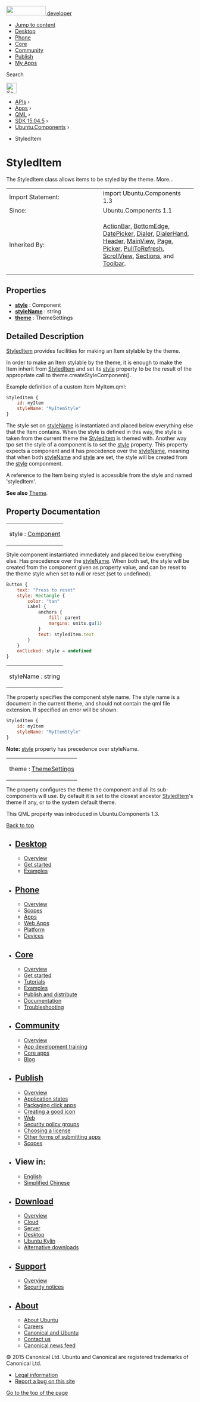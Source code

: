 <a href="https://developer.ubuntu.com/" class="logo-ubuntu"><img src="https://developer.ubuntu.com/assets/sites/ubuntu/latest/u/img/logos/logo-ubuntu-orange.svg" width="106" height="25" /> <span>developer</span></a>

-   [Jump to content](index.html#main-content)
-   [Desktop](https://developer.ubuntu.com/en/desktop/)
-   [Phone](https://developer.ubuntu.com/en/phone/)
-   [Core](https://developer.ubuntu.com/core)
-   [Community](https://developer.ubuntu.com/en/community/)
-   [Publish](https://developer.ubuntu.com/en/publish/)
-   [My Apps](https://myapps.developer.ubuntu.com/)

Search

<img src="https://developer.ubuntu.com/assets/sites/ubuntu/latest/u/img/search-white.svg" alt="Search" height="28" />

-   [APIs](../../../../index.html) ›
-   [Apps](../../../index.html) ›
-   [QML](../../index.html) ›
-   [SDK 15.04.5](../index.html) ›
-   [Ubuntu.Components](../Ubuntu.Components/index.html) ›

<!-- -->

-   StyledItem

StyledItem
==========

<span class="subtitle"></span>
The StyledItem class allows items to be styled by the theme. More...

<table>
<colgroup>
<col width="50%" />
<col width="50%" />
</colgroup>
<tbody>
<tr class="odd">
<td>Import Statement:</td>
<td>import Ubuntu.Components 1.3</td>
</tr>
<tr class="even">
<td>Since:</td>
<td>Ubuntu.Components 1.1</td>
</tr>
<tr class="odd">
<td>Inherited By:</td>
<td><p><a href="../Ubuntu.Components.ActionBar/index.html">ActionBar</a>, <a href="../Ubuntu.Components.BottomEdge/index.html">BottomEdge</a>, <a href="../Ubuntu.Components.Pickers.DatePicker/index.html">DatePicker</a>, <a href="https://developer.ubuntu.com/api/apps/qml/sdk-15.04.5/Ubuntu.Components.Pickers.Dialer/" class="obsolete">Dialer</a>, <a href="https://developer.ubuntu.com/api/apps/qml/sdk-15.04.5/Ubuntu.Components.Pickers.DialerHand/" class="obsolete">DialerHand</a>, <a href="../Ubuntu.Components.Header/index.html">Header</a>, <a href="../Ubuntu.Components.MainView/index.html">MainView</a>, <a href="../Ubuntu.Components.Page/index.html">Page</a>, <a href="../Ubuntu.Components.Pickers.Picker/index.html">Picker</a>, <a href="../Ubuntu.Components.PullToRefresh/index.html">PullToRefresh</a>, <a href="../Ubuntu.Components.ScrollView/index.html">ScrollView</a>, <a href="../Ubuntu.Components.Sections/index.html">Sections</a>, and <a href="../Ubuntu.Components.Toolbar/index.html">Toolbar</a>.</p></td>
</tr>
</tbody>
</table>

<span id="properties"></span>
Properties
----------

-   ****[style](index.html#style-prop)**** : Component
-   ****[styleName](index.html#styleName-prop)**** : string
-   ****[theme](index.html#theme-prop)**** : ThemeSettings

<span id="details"></span>
Detailed Description
--------------------

[StyledItem](index.html) provides facilities for making an Item stylable by the theme.

In order to make an Item stylable by the theme, it is enough to make the Item inherit from [StyledItem](index.html) and set its [style](index.html#style-prop) property to be the result of the appropriate call to theme.createStyleComponent().

Example definition of a custom Item MyItem.qml:

``` qml
StyledItem {
    id: myItem
    styleName: "MyItemStyle"
}
```

The style set on [styleName](index.html#styleName-prop) is instantiated and placed below everything else that the Item contains. When the style is defined in this way, the style is taken from the current theme the [StyledItem](index.html) is themed with. Another way tpo set the style of a component is to set the [style](index.html#style-prop) property. This property expects a component and it has precedence over the [styleName](index.html#styleName-prop), meaning that when both [styleName](index.html#styleName-prop) and [style](index.html#style-prop) are set, the style will be created from the [style](index.html#style-prop) componment.

A reference to the Item being styled is accessible from the style and named 'styledItem'.

**See also** [Theme](../Ubuntu.Components.Theme/index.html).

Property Documentation
----------------------

<table>
<colgroup>
<col width="100%" />
</colgroup>
<tbody>
<tr class="odd">
<td><p><span id="style-prop"></span><span class="name">style</span> : <span class="type"><a href="../../sdk-14.10/QtQml.Component/index.html">Component</a></span></p></td>
</tr>
</tbody>
</table>

Style component instantiated immediately and placed below everything else. Has precedence over the [styleName](index.html#styleName-prop). When both set, the style will be created from the component given as property value, and can be reset to the theme style when set to null or reset (set to undefined).

``` qml
Button {
    text: "Press to reset"
    style: Rectangle {
        color: "tan"
        Label {
            anchors {
                fill: parent
                margins: units.gu(1)
            }
            text: styledItem.text
        }
    }
    onClicked: style = undefined
}
```

<table>
<colgroup>
<col width="100%" />
</colgroup>
<tbody>
<tr class="odd">
<td><p><span id="styleName-prop"></span><span class="name">styleName</span> : <span class="type">string</span></p></td>
</tr>
</tbody>
</table>

The property specifies the component style name. The style name is a document in the current theme, and should not contain the qml file extension. If specified an error will be shown.

``` qml
StyledItem {
    id: myItem
    styleName: "MyItemStyle"
}
```

**Note:** [style](index.html#style-prop) property has precedence over styleName.

<table>
<colgroup>
<col width="100%" />
</colgroup>
<tbody>
<tr class="odd">
<td><p><span id="theme-prop"></span><span class="name">theme</span> : <span class="type"><a href="../Ubuntu.Components.ThemeSettings/index.html">ThemeSettings</a></span></p></td>
</tr>
</tbody>
</table>

The property configures the theme the component and all its sub-components will use. By default it is set to the closest ancestor [StyledItem](index.html)'s theme if any, or to the system default theme.

This QML property was introduced in Ubuntu.Components 1.3.

[Back to top](index.html#)

-   [Desktop](https://developer.ubuntu.com/en/desktop/)
    ---------------------------------------------------

    -   [Overview](https://developer.ubuntu.com/en/desktop/)
    -   [Get started](http://snapcraft.io/?utm_source=developer.ubuntu.com&utm_medium=devportal&utm_term=snaps%20snapcraft%20desktop&utm_content=menu&utm_campaign=duc_snappers)
    -   [Examples](https://github.com/ubuntu/snappy-playpen)

-   [Phone](https://developer.ubuntu.com/en/phone/)
    -----------------------------------------------

    -   [Overview](https://developer.ubuntu.com/en/phone/)
    -   [Scopes](https://developer.ubuntu.com/en/phone/scopes/)
    -   [Apps](https://developer.ubuntu.com/en/phone/apps/)
    -   [Web Apps](https://developer.ubuntu.com/en/phone/web/)
    -   [Platform](https://developer.ubuntu.com/en/phone/platform/)
    -   [Devices](https://developer.ubuntu.com/en/phone/devices/)

-   [Core](https://developer.ubuntu.com/core)
    -----------------------------------------

    -   [Overview](https://developer.ubuntu.com/core)
    -   [Get started](https://developer.ubuntu.com/core/get-started)
    -   [Tutorials](https://developer.ubuntu.com/core/tutorials)
    -   [Examples](https://developer.ubuntu.com/core/examples)
    -   [Publish and distribute](https://developer.ubuntu.com/core/publish-and-distribute)
    -   [Documentation](https://developer.ubuntu.com/core/documentation)
    -   [Troubleshooting](https://developer.ubuntu.com/core/troubleshooting)

-   [Community](https://developer.ubuntu.com/en/community/)
    -------------------------------------------------------

    -   [Overview](https://developer.ubuntu.com/en/community/)
    -   [App development training](https://developer.ubuntu.com/en/community/training/)
    -   [Core apps](https://developer.ubuntu.com/en/community/core-apps/)
    -   [Blog](https://developer.ubuntu.com/en/community/blog/)

-   [Publish](https://developer.ubuntu.com/en/publish/)
    ---------------------------------------------------

    -   [Overview](https://developer.ubuntu.com/en/publish/)
    -   [Application states](https://developer.ubuntu.com/en/publish/application-states/)
    -   [Packaging click apps](https://developer.ubuntu.com/en/publish/packaging-click-apps/)
    -   [Creating a good icon](https://developer.ubuntu.com/en/publish/creating-a-good-icon/)
    -   [Web](https://developer.ubuntu.com/en/publish/web/)
    -   [Security policy groups](https://developer.ubuntu.com/en/publish/security-policy-groups/)
    -   [Choosing a license](https://developer.ubuntu.com/en/publish/choosing-a-license/)
    -   [Other forms of submitting apps](https://developer.ubuntu.com/en/publish/other-forms-of-submitting-apps/)
    -   [Scopes](https://developer.ubuntu.com/en/publish/scopes/)

-   View in:
    --------

    -   [English](index.html "Change to language: English")
    -   [Simplified Chinese](index.html "Change to language: Simplified Chinese")

-   [Download](http://ubuntu.com/download/)
    ---------------------------------------

    -   [Overview](http://ubuntu.com/download)
    -   [Cloud](http://ubuntu.com/download/cloud)
    -   [Server](http://ubuntu.com/download/server)
    -   [Desktop](http://ubuntu.com/download/desktop)
    -   [Ubuntu Kylin](http://ubuntu.com/download/ubuntu-kylin)
    -   [Alternative downloads](http://ubuntu.com/download/alternative-downloads)

-   [Support](http://ubuntu.com/support/)
    -------------------------------------

    -   [Overview](http://ubuntu.com/support)
    -   [Security notices](http://www.ubuntu.com/usn/)

-   [About](http://ubuntu.com/about/)
    ---------------------------------

    -   [About Ubuntu](http://ubuntu.com/about/about-ubuntu)
    -   [Careers](http://www.canonical.com/careers)
    -   [Canonical and Ubuntu](http://ubuntu.com/about/canonical-and-ubuntu)
    -   [Contact us](http://ubuntu.com/about/contact-us)
    -   [Canonical news feed](http://insights.ubuntu.com/feed/)

© 2015 Canonical Ltd. Ubuntu and Canonical are registered trademarks of Canonical Ltd.

-   [Legal information](http://www.ubuntu.com/legal)
-   [Report a bug on this site](https://bugs.launchpad.net/developer-ubuntu-com/)

<span class="accessibility-aid">[Go to the top of the page](index.html#)</span>

